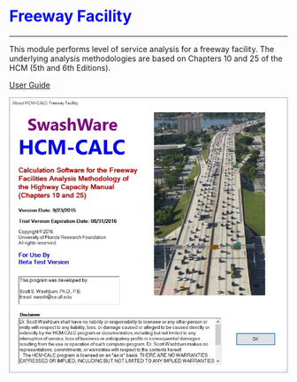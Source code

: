 <h1><font color="0000FF">Freeway Facility</font></h1>
<hr />

This module performs level of service analysis for a freeway facility. The underlying analysis methodologies are based on Chapters 10 and 25 of the HCM (5th and 6th Editions).

<a href="HCMCalc_FreewayFacility_UserGuide.pdf">User Guide</a>

<img alt="AboutScreen" src="HCMCalcFreewayFacilityAbout.jpg" />
